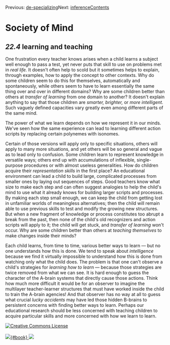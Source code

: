 <div class="chapnav">

<span class="prev">Previous:
[de-specializing](./som-22.3.html)</span><span class="next">Next:
[inference](./som-22.5.html)</span><span
class="contents">[Contents](index.html)</span>
<div class="titlebar">

Society of Mind
===============

</div>

</div>

*22.4* learning and teaching
----------------------------

One frustration every teacher knows arises when a child learns a subject
well enough to pass a test, yet never puts that skill to use on problems
met in *real life.* It doesn't often help to scold but it sometimes
helps to explain, through examples, how to apply the concept to other
contexts. Why do some children seem to do this for themselves,
automatically and spontaneously, while others seem to have to learn
essentially the same thing over and over in different domains? Why are
some children better than others at *transfer of learning* from one
domain to another? It doesn't explain anything to say that those
children are *smarter,* *brighter,* or *more intelligent.* Such vaguely
defined capacities vary greatly even among different parts of the same
mind.

The power of what we learn depends on how we represent it in our minds.
We've seen how the same experience can lead to learning different action
scripts by replacing certain polynemes with isonomes.

Certain of those versions will apply only to specific situations, others
will apply to many more situations, and yet others will be so general
and vague as to lead only to confusion. Some children learn to represent
knowledge in versatile ways; others end up with accumulations of
inflexible, single-purpose procedures or with almost useless
generalities. How do children acquire their *representation skills* in
the first place? An educational environment can lead a child to build
large, complicated processes from smaller ones by laying out sequences
of steps. Good teachers know what size to make each step and can often
suggest analogies to help the child's mind to use what it already knows
for building larger scripts and processes. By making each step small
enough, we can keep the child from getting lost in unfamiliar worlds of
meaningless alternatives; then the child will remain able to use
previous skills to test and modify the growing new structures. But when
a new fragment of knowledge or process constitutes too abrupt a break
from the past, then none of the child's old recognizers and action
scripts will apply to it; the child will get stuck, and *transfer of
learning* won't occur. Why are some children better than others at
*teaching themselves* to make changes inside their minds?

Each child learns, from time to time, various better ways to learn — but
no one understands how this is done. We tend to speak about
*intelligence* because we find it virtually impossible to understand how
this is done from watching only what the child does. The problem is that
one can't observe a child's strategies for *learning how to learn* —
because those strategies are twice removed from what we can see. It is
hard enough to guess the character of the A-brain systems that directly
cause those actions. Think how much more difficult it would be for an
observer to imagine the multilayer teacher-learner structures that must
have worked inside the child to train the A-brain agencies! And that
observer has no way at all to guess what crucial *lucky accidents* may
have led those hidden B-brains to persistent concerns with finding
better ways to learn. Perhaps our educational research should be less
concerned with teaching children to acquire particular skills and more
concerned with how we learn to learn.

<div class="footer">

[![Creative Commons
License](http://i.creativecommons.org/l/by-nc-sa/3.0/80x15.png)](http://creativecommons.org/licenses/by-nc-sa/3.0/deed.en_US)\
\
[![](./images/som_book.jpeg){#book}
![](./images/a_logo_17.gif)](http://www.amazon.com/gp/product/0671657135?ie=UTF8&camp=1789&creativeASIN=0671657135&linkCode=xm2&tag=marvinminsky)

</div>
